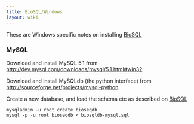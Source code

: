 ```yaml
---
title: BioSQL/Windows
layout: wiki
---
```


These are Windows specific notes on installing
[BioSQL](BioSQL "wikilink")

### MySQL

Download and install MySQL 5.1 from
<http://dev.mysql.com/downloads/mysql/5.1.html#win32>

Download and install MySQLdb (the python interface) from
<http://sourceforge.net/projects/mysql-python>

Create a new database, and load the schema etc as described on
[BioSQL](BioSQL "wikilink")

`mysqladmin -u root create bioseqdb`  
`mysql -p -u root bioseqdb < biosqldb-mysql.sql`
